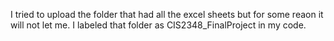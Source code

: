 I tried to upload the folder that had all the excel sheets but for some reaon it will not let me. I labeled that folder as CIS2348_FinalProject in my code.
